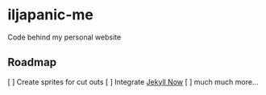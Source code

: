 # iljapanic-me
Code behind my personal website

## Roadmap

[ ] Create sprites for cut outs
[ ]  Integrate [Jekyll Now](https://github.com/barryclark/jekyll-now)
[ ] much much more...